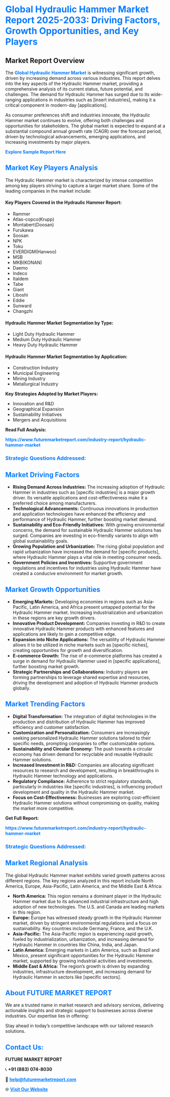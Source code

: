 <h1 style="color: #007BFF;">Global Hydraulic Hammer Market Report 2025-2033: Driving Factors, Growth Opportunities, and Key Players</h1>

<section id="overview">
<h2>Market Report Overview</h2>
<p>The <a href="https://www.futuremarketreport.com/industry-report/hydraulic-hammer-market" style="color: #007BFF; text-decoration: none;"><strong>Global Hydraulic Hammer Market</strong></a> is witnessing significant growth, driven by increasing demand across various industries. This report delves into the key aspects of the Hydraulic Hammer market, providing a comprehensive analysis of its current status, future potential, and challenges. The demand for Hydraulic Hammer has surged due to its wide-ranging applications in industries such as [insert industries], making it a critical component in modern-day [applications].</p>
<p>As consumer preferences shift and industries innovate, the Hydraulic Hammer market continues to evolve, offering both challenges and opportunities for stakeholders. The global market is expected to expand at a substantial compound annual growth rate (CAGR) over the forecast period, driven by technological advancements, emerging applications, and increasing investments by major players.</p>
</section>

<section id="overview">
<p><a href="https://www.futuremarketreport.com/request-sample/reportId=88614" style="color: #007BFF; text-decoration: none;"><strong>Explore Sample Report Here</strong></a></p>
</section>

<section id="key-players">
<h2 style="color: #007BFF;">Market Key Players Analysis</h2>
<p>The Hydraulic Hammer market is characterized by intense competition among key players striving to capture a larger market share. Some of the leading companies in the market include:</p>
<h4>Key Players Covered in the Hydraulic Hammer Report:</h4>
<ul><li>Rammer</li><li>Atlas-copco(Krupp)</li><li>Montabert(Doosan)</li><li>Furukawa</li><li>Soosan</li><li>NPK</li><li>Toku</li><li>EVERDIGM(Hanwoo)</li><li>MSB</li><li>MKB(KONAN)</li><li>Daemo</li><li>Indeco</li><li>Italdem</li><li>Tabe</li><li>Giant</li><li>Liboshi</li><li>Eddie</li><li>Sunward</li><li>Changzhi</li></ul>
<h4>Hydraulic Hammer Market Segmentation by Type:</h4>
<ul><li>Light Duty Hydraulic Hammer</li><li>Medium Duty Hydraulic Hammer</li><li>Heavy Duty Hydraulic Hammer</li></ul>

<h4>Hydraulic Hammer Market Segmentation by Application:</h4>
<ul><li>Construction Industry</li><li>Municipal Engineering</li><li>Mining Industry</li><li>Metallurgical Industry</li></ul>
<p><strong>Key Strategies Adopted by Market Players:</strong></p>
<ul>
<li>Innovation and R&D</li>
<li>Geographical Expansion</li>
<li>Sustainability Initiatives</li>
<li>Mergers and Acquisitions</li>
</ul>
</section>

<section>
<p><strong>Read Full Analysis: </strong></p><a href="https://www.futuremarketreport.com/industry-report/hydraulic-hammer-market" style="color: #007BFF; text-decoration: none;"><strong>https://www.futuremarketreport.com/industry-report/hydraulic-hammer-market</strong></a>
<h3 style="color: #007BFF;">Strategic Questions Addressed:</h3>
</section>

<section id="driving-factors">
<h2 style="color: #007BFF;">Market Driving Factors</h2>
<ul>
<li><strong>Rising Demand Across Industries:</strong> The increasing adoption of Hydraulic Hammer in industries such as [specific industries] is a major growth driver. Its versatile applications and cost-effectiveness make it a preferred choice among manufacturers.</li>
<li><strong>Technological Advancements:</strong> Continuous innovations in production and application technologies have enhanced the efficiency and performance of Hydraulic Hammer, further boosting market demand.</li>
<li><strong>Sustainability and Eco-Friendly Initiatives:</strong> With growing environmental concerns, the demand for sustainable Hydraulic Hammer solutions has surged. Companies are investing in eco-friendly variants to align with global sustainability goals.</li>
<li><strong>Growing Population and Urbanization:</strong> The rising global population and rapid urbanization have increased the demand for [specific products], where Hydraulic Hammer plays a vital role in meeting consumer needs.</li>
<li><strong>Government Policies and Incentives:</strong> Supportive government regulations and incentives for industries using Hydraulic Hammer have created a conducive environment for market growth.</li>
</ul>
</section>

<section id="growth-opportunities">
<h2 style="color: #007BFF;">Market Growth Opportunities</h2>
<ul>
<li><strong>Emerging Markets:</strong> Developing economies in regions such as Asia-Pacific, Latin America, and Africa present untapped potential for the Hydraulic Hammer market. Increasing industrialization and urbanization in these regions are key growth drivers.</li>
<li><strong>Innovative Product Development:</strong> Companies investing in R&D to create innovative Hydraulic Hammer products with enhanced features and applications are likely to gain a competitive edge.</li>
<li><strong>Expansion into Niche Applications:</strong> The versatility of Hydraulic Hammer allows it to be utilized in niche markets such as [specific niches], creating opportunities for growth and diversification.</li>
<li><strong>E-commerce Growth:</strong> The rise of e-commerce platforms has created a surge in demand for Hydraulic Hammer used in [specific applications], further boosting market growth.</li>
<li><strong>Strategic Partnerships and Collaborations:</strong> Industry players are forming partnerships to leverage shared expertise and resources, driving the development and adoption of Hydraulic Hammer products globally.</li>
</ul>
</section>

<section id="trending-factors">
<h2 style="color: #007BFF;">Market Trending Factors</h2>
<ul>
<li><strong>Digital Transformation:</strong> The integration of digital technologies in the production and distribution of Hydraulic Hammer has improved efficiency and customer satisfaction.</li>
<li><strong>Customization and Personalization:</strong> Consumers are increasingly seeking personalized Hydraulic Hammer solutions tailored to their specific needs, prompting companies to offer customizable options.</li>
<li><strong>Sustainability and Circular Economy:</strong> The push towards a circular economy has driven demand for recyclable and reusable Hydraulic Hammer solutions.</li>
<li><strong>Increased Investment in R&D:</strong> Companies are allocating significant resources to research and development, resulting in breakthroughs in Hydraulic Hammer technology and applications.</li>
<li><strong>Regulatory Compliance:</strong> Adherence to strict regulatory standards, particularly in industries like [specific industries], is influencing product development and quality in the Hydraulic Hammer market.</li>
<li><strong>Focus on Cost-Effectiveness:</strong> Businesses are exploring cost-efficient Hydraulic Hammer solutions without compromising on quality, making the market more competitive.</li>
</ul>
</section>

<section>
<p><strong>Get Full Report: </strong></p><a href="https://www.futuremarketreport.com/industry-report/hydraulic-hammer-market" style="color: #007BFF; text-decoration: none;"><strong>https://www.futuremarketreport.com/industry-report/hydraulic-hammer-market</strong></a>
<h3 style="color: #007BFF;">Strategic Questions Addressed:</h3>
</section>


<section id="regional-analysis">
<h2 style="color: #007BFF;">Market Regional Analysis</h2>
<p>The global Hydraulic Hammer market exhibits varied growth patterns across different regions. The key regions analyzed in this report include North America, Europe, Asia-Pacific, Latin America, and the Middle East & Africa:</p>
<ul>
<li><strong>North America:</strong> This region remains a dominant player in the Hydraulic Hammer market due to its advanced industrial infrastructure and high adoption of new technologies. The U.S. and Canada are leading markets in this region.</li>
<li><strong>Europe:</strong> Europe has witnessed steady growth in the Hydraulic Hammer market, driven by stringent environmental regulations and a focus on sustainability. Key countries include Germany, France, and the U.K.</li>
<li><strong>Asia-Pacific:</strong> The Asia-Pacific region is experiencing rapid growth, fueled by industrialization, urbanization, and increasing demand for Hydraulic Hammer in countries like China, India, and Japan.</li>
<li><strong>Latin America:</strong> Emerging markets in Latin America, such as Brazil and Mexico, present significant opportunities for the Hydraulic Hammer market, supported by growing industrial activities and investments.</li>
<li><strong>Middle East & Africa:</strong> The region’s growth is driven by expanding industries, infrastructure development, and increasing demand for Hydraulic Hammer in sectors like [specific sectors].</li>
</ul>
</section>

<footer>
<h2 style="color: #007BFF;">About FUTURE MARKET REPORT</h2>
<p>We are a trusted name in market research and advisory services, delivering actionable insights and strategic support to businesses across diverse industries. Our expertise lies in offering:</p>

<p>Stay ahead in today’s competitive landscape with our tailored research solutions.</p>

<h2 style="color: #007BFF;">Contact Us:</h2>
<p><strong>FUTURE MARKET REPORT</strong></p>
<p>📞 <strong>+91 (883) 074-8030</strong></p>
<p>📧 <strong><a href="mailto:help@futuremarketreport.com" style="color: #007BFF;">help@futuremarketreport.com</a></strong></p>
<p>🌐 <strong><a href="https://www.futuremarketreport.com/" style="color: #007BFF;">Visit Our Website</a></strong></p>
</footer>